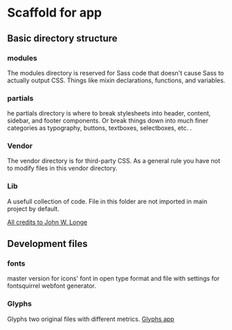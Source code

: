 # Scaffold for app

## Basic directory structure

### modules
The modules directory is reserved for Sass code that doesn't cause Sass to actually output CSS. Things like mixin declarations, functions, and variables.

### partials
he partials directory is where to break stylesheets into header, content, sidebar, and footer components. Or break things down into much finer categories as typography, buttons, textboxes, selectboxes, etc. .

### Vendor
The vendor directory is for third-party CSS. As a general rule you have not to modify files in this vendor directory.

### Lib
A usefull collection of code. File in this folder are not imported in main project by default.

[All credits to John W. Longe](http://thesassway.com/beginner/how-to-structure-a-sass-project)


## Development files

### fonts
master version for icons' font in open type format and file with settings for fontsquirrel webfont generator.

### Glyphs
Glyphs two original files with different metrics. 
[Glyphs app](http://www.glyphsapp.com/)